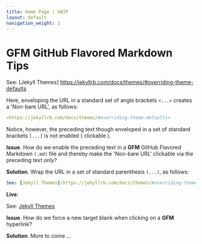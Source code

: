 ```yaml
---
title: Home Page | SWJP
layout: default
navigation_weight: 1
---
```

# GFM GitHub Flavored Markdown Tips

See: [Jekyll Themes] <https://jekyllrb.com/docs/themes/#overriding-theme-defaults>

Here, enveloping the URL in a standard set of angle brackets `<...>` creates a 'Non-bare URL', as follows:

```yaml
<https://jekyllrb.com/docs/themes/#overriding-theme-defaults>
```

Notice, however, the preceding text though enveloped in a set of standard brackets `[...]` is not enabled ( clickable ).

**Issue**. How do we enable the preceding text in a **GFM** GitHub Flavored Markdown `(.md)` file and thereby make the 'Non-bare URL' clickable via the preceding text only?

**Solution**. Wrap the URL in a set of standard parenthesis `(...)`, as follows:

```yaml
See: [Jekyll Themes](https://jekyllrb.com/docs/themes/#overriding-theme-defaults)
```

**Live**:

See: [Jekyll Themes](https://jekyllrb.com/docs/themes/#overriding-theme-defaults)

**Issue**. How do we force a new target blank when clicking on a **GFM** hyperlink?

**Solution**. More to come ...

